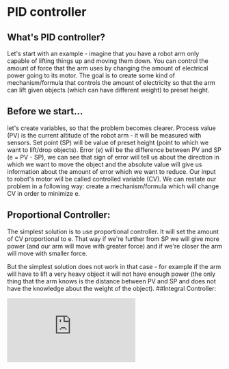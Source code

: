 # PID controller
## What's PID controller?
Let's start with an example - imagine that you have a robot arm only capable of lifting things up and moving them down. You can control the amount of force that the arm uses by changing the amount of electrical power going to its motor. The goal is to create some kind of mechanism/formula that controls the amount of electricity so that the arm can lift given objects (which can have different weight) to preset height.
## Before we start...
let's create variables, so that the problem becomes clearer. Process value (PV) is the current altitude of the robot arm - it will be measured with sensors. Set point (SP) will be value of preset height (point to which we want to lift/drop objects). Error (e) will be the difference between PV and SP (e = PV - SP), we can see that sign of error will tell us about the direction in which we want to move the object and the absolute value will give us information about the amount of error which we want to reduce. Our input to robot's motor will be called controlled variable (CV). We can restate our problem in a following way: create a mechanism/formula which will change CV in order to minimize e.

## Proportional Controller:
The simplest solution is to use proportional controller. It will set the amount of CV proportional to e. That way if we're further from SP we will give more power (and our arm will move with greater force) and if we're closer the arm will move with smaller force.

But the simplest solution does not work in that case - for example if the arm will have to lift a very heavy object it will not have enough power (the only thing that the arm knows is the distance between PV and SP and does not have the knowledge about the weight of the object).
##Integral Controller:

![equation](https://latex.codecogs.com/gif.latex?%5Cbg_white%20u%28t%29%20%3D%20K_pe%28t%29%20&plus;%20K_i%5Cint_%7B0%7D%5Ete%28%5Ctau%29d%5Ctau%20&plus;%20K_d%5Cfrac%7Bde%28t%29%7D%7Bdt%7D)